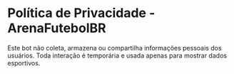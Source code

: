 # Política de Privacidade - ArenaFutebolBR

Este bot não coleta, armazena ou compartilha informações pessoais dos usuários. Toda interação é temporária e usada apenas para mostrar dados esportivos.